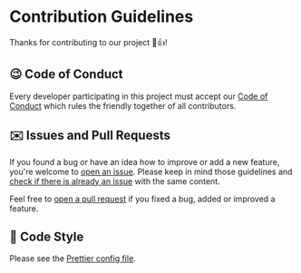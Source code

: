 # Contribution Guidelines
Thanks for contributing to our project 🎉👍!

## 😉 Code of Conduct
Every developer participating in this project must accept our [Code of Conduct](CODE_OF_CONDUCT.md) which rules the friendly together of all contributors.

## ✉️ Issues and Pull Requests
If you found a bug or have an idea how to improve or add a new feature, you're welcome to [open an issue](https://github.com/jarne/HackerDesktop/issues/new). Please keep in mind those guidelines and [check if there is already an issue](https://github.com/jarne/HackerDesktop/issues) with the same content.

Feel free to [open a pull request](https://github.com/jarne/HackerDesktop/compare) if you fixed a bug, added or improved a feature.

## 🎨 Code Style
Please see the [Prettier config file](https://github.com/jarne/Chat/blob/master/.prettierrc.json).
